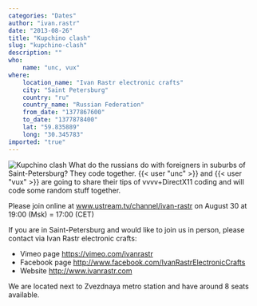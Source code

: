 ```yaml
---
categories: "Dates"
author: "ivan.rastr"
date: "2013-08-26"
title: "Kupchino clash"
slug: "kupchino-clash"
description: ""
who: 
    name: "unc, vux"
where: 
    location_name: "Ivan Rastr electronic crafts"
    city: "Saint Petersburg"
    country: "ru"
    country_name: "Russian Federation"
    from_date: "1377867600"
    to_date: "1377878400"
    lat: "59.835889"
    long: "30.345783"
imported: "true"
---
```



![Kupchino clash](poster%20%281%29.jpg) 
What do the russians do with foreigners in suburbs of Saint-Petersburg? 
They code together.
{{< user "unc" >}} and {{< user "vux" >}} are going to share their tips of vvvv+DirectX11 coding and will code some random stuff together.

Please join online at www.ustream.tv/channel/ivan-rastr
on August 30 at 19:00 (Msk) = 17:00 (CET)

If you are in Saint-Petersburg and would like to join us in person, please contact via Ivan Rastr electronic crafts: 

* Vimeo page https://vimeo.com/ivanrastr
* Facebook page http://www.facebook.com/IvanRastrElectronicCrafts
* Website http://www.ivanrastr.com

We are located next to Zvezdnaya metro station and have around 8 seats available.